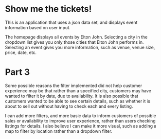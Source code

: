 # Show me the tickets!

This is an application that uses a json data set, and displays event information based on user input.

The homepage displays all events by Elton John.
Selecting a city in the dropdown list gives you only those cities that Elton John performs in.
Selecting an event gives you more information, such as venue, venue size, price, date, etc.

# Part 3
Some possible reasons the filter implemented did not help customer experience may be that rather than a specified city, customers may have wanted to filter it by date, due to availability. It is also possible that customers wanted to be able to see certain details, such as whether it is about to sell out without having to check each and every listing.

I can add more filters, and more basic data to inform customers of possible sales or availability to improve user experience, rather than users checking listings for details. I also believe I can make it more visual, such as adding a map to filter by location rather than a dropdown filter.